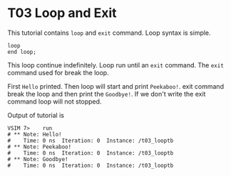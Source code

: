 # T03 Loop and Exit

This tutorial contains `loop` and `exit` command. Loop syntax is simple. 
 ``` 
loop
end loop;
 ```
 
 This loop continue indefinitely. Loop run until an `exit` command. The `exit` command used for break the loop. 
 
 First `Hello` printed. Then loop will start and print `Peekaboo!`. exit command break the loop and then print the `Goodbye!`.
 If we don't write the exit command loop will not stopped.
 
 Output of tutorial is
 
 ``` 
 VSIM 7>    run
 # ** Note: Hello!
 #    Time: 0 ns  Iteration: 0  Instance: /t03_looptb
 # ** Note: Peekaboo!
 #    Time: 0 ns  Iteration: 0  Instance: /t03_looptb
 # ** Note: Goodbye!
 #    Time: 0 ns  Iteration: 0  Instance: /t03_looptb
```
